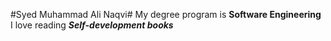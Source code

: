 #Syed Muhammad Ali Naqvi#
My degree program is **Software Engineering**
I love reading ***Self-development books***
